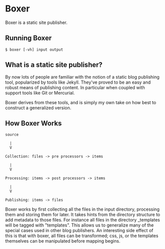 # Boxer #

Boxer is a static site publisher.


## Running Boxer ##

    $ boxer [-vh] input output

## What is a static site publisher? ##

By now lots of people are familiar with the notion of a static blog publishing tool, popularized by tools like Jekyll. They've proved to be an easy and robust means of publishing content. In particular when coupled with support tools like Git or Mercurial.

Boxer derives from these tools, and is simply my own take on how best to construct a generalized version. 

## How Boxer Works ##

    source

      |
      V

    Collection: files -> pre processors -> items

      |
      V

    Processing: items -> post processors -> items

      |
      V

    Publishing: items -> files

Boxer works by first collecting all the files in the input directory, processing them and storing them for later. It takes hints from the directory structure to add metadata to those files. For instance all files in the directory _templates will be tagged with "templates". This allows us to generalize many of the special cases used in other blog publishers. An interesting side effect of this is that with boxer, all files can be transformed; css, js, or the templates themselves can be manipulated before mapping begins.
